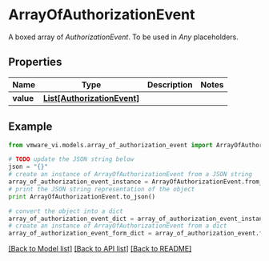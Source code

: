 # ArrayOfAuthorizationEvent

A boxed array of *AuthorizationEvent*. To be used in *Any* placeholders. 

## Properties
Name | Type | Description | Notes
------------ | ------------- | ------------- | -------------
**value** | [**List[AuthorizationEvent]**](AuthorizationEvent.md) |  | 

## Example

```python
from vmware_vi.models.array_of_authorization_event import ArrayOfAuthorizationEvent

# TODO update the JSON string below
json = "{}"
# create an instance of ArrayOfAuthorizationEvent from a JSON string
array_of_authorization_event_instance = ArrayOfAuthorizationEvent.from_json(json)
# print the JSON string representation of the object
print ArrayOfAuthorizationEvent.to_json()

# convert the object into a dict
array_of_authorization_event_dict = array_of_authorization_event_instance.to_dict()
# create an instance of ArrayOfAuthorizationEvent from a dict
array_of_authorization_event_form_dict = array_of_authorization_event.from_dict(array_of_authorization_event_dict)
```
[[Back to Model list]](../README.md#documentation-for-models) [[Back to API list]](../README.md#documentation-for-api-endpoints) [[Back to README]](../README.md)


